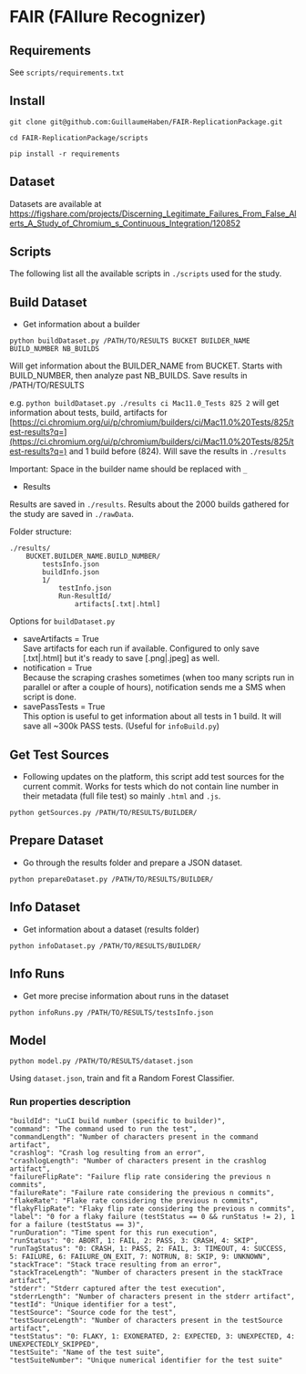 # FAIR (FAIlure Recognizer)

## Requirements

See `scripts/requirements.txt`

## Install

`git clone git@github.com:GuillaumeHaben/FAIR-ReplicationPackage.git`

`cd FAIR-ReplicationPackage/scripts`

`pip install -r requirements`

## Dataset

Datasets are available at https://figshare.com/projects/Discerning_Legitimate_Failures_From_False_Alerts_A_Study_of_Chromium_s_Continuous_Integration/120852

## Scripts

The following list all the available scripts in `./scripts` used for the study.

## Build Dataset

* Get information about a builder

`python buildDataset.py /PATH/TO/RESULTS BUCKET BUILDER_NAME BUILD_NUMBER NB_BUILDS`

Will get information about the BUILDER_NAME from BUCKET. 
Starts with BUILD_NUMBER, then analyze past NB_BUILDS. 
Save results in /PATH/TO/RESULTS

e.g. `python buildDataset.py ./results ci Mac11.0_Tests 825 2` will get information about tests, build, artifacts for [https://ci.chromium.org/ui/p/chromium/builders/ci/Mac11.0%20Tests/825/test-results?q=](https://ci.chromium.org/ui/p/chromium/builders/ci/Mac11.0%20Tests/825/test-results?q=) and 1 build before (824). Will save the results in `./results`

Important: Space in the builder name should be replaced with `_`

* Results

Results are saved in `./results`. Results about the 2000 builds gathered for the study are saved in `./rawData`.

Folder structure:
```
./results/
    BUCKET.BUILDER_NAME.BUILD_NUMBER/
        testsInfo.json
        buildInfo.json
        1/
            testInfo.json
            Run-ResultId/
                artifacts[.txt|.html]

```

Options for `buildDataset.py`  

- saveArtifacts = True  
Save artifacts for each run if available. Configured to only save [.txt|.html] but it's ready to save [.png|.jpeg] as well.
- notification = True  
Because the scraping crashes sometimes (when too many scripts run in parallel or after a couple of hours), notification sends me a SMS when script is done.
- savePassTests = True  
This option is useful to get information about all tests in 1 build. It will save all ~300k PASS tests. (Useful for `infoBuild.py`)

## Get Test Sources

* Following updates on the platform, this script add test sources for the current commit.
Works for tests which do not contain line number in their metadata (full file test) so mainly `.html` and `.js`. 

`python getSources.py /PATH/TO/RESULTS/BUILDER/`


## Prepare Dataset

* Go through the results folder and prepare a JSON dataset.

`python prepareDataset.py /PATH/TO/RESULTS/BUILDER/`


## Info Dataset

* Get information about a dataset (results folder)

`python infoDataset.py /PATH/TO/RESULTS/BUILDER/`


## Info Runs

* Get more precise information about runs in the dataset

`python infoRuns.py /PATH/TO/RESULTS/testsInfo.json`  


## Model

`python model.py /PATH/TO/RESULTS/dataset.json`

Using `dataset.json`, train and fit a Random Forest Classifier.


### Run properties description

    "buildId": "LuCI build number (specific to builder)",  
    "command": "The command used to run the test",  
    "commandLength": "Number of characters present in the command artifact",  
    "crashlog": "Crash log resulting from an error",  
    "crashlogLength": "Number of characters present in the crashlog artifact",  
    "failureFlipRate": "Failure flip rate considering the previous n commits",  
    "failureRate": "Failure rate considering the previous n commits",  
    "flakeRate": "Flake rate considering the previous n commits",  
    "flakyFlipRate": "Flaky flip rate considering the previous n commits",  
    "label": "0 for a flaky failure (testStatus == 0 && runStatus != 2), 1 for a failure (testStatus == 3)",  
    "runDuration": "Time spent for this run execution",  
    "runStatus": "0: ABORT, 1: FAIL, 2: PASS, 3: CRASH, 4: SKIP",  
    "runTagStatus": "0: CRASH, 1: PASS, 2: FAIL, 3: TIMEOUT, 4: SUCCESS, 5: FAILURE, 6: FAILURE_ON_EXIT, 7: NOTRUN, 8: SKIP, 9: UNKNOWN",  
    "stackTrace": "Stack trace resulting from an error",  
    "stackTraceLength": "Number of characters present in the stackTrace artifact",  
    "stderr": "Stderr captured after the test execution",  
    "stderrLength": "Number of characters present in the stderr artifact",  
    "testId": "Unique identifier for a test",  
    "testSource": "Source code for the test",  
    "testSourceLength": "Number of characters present in the testSource artifact",  
    "testStatus": "0: FLAKY, 1: EXONERATED, 2: EXPECTED, 3: UNEXPECTED, 4: UNEXPECTEDLY_SKIPPED",  
    "testSuite": "Name of the test suite",  
    "testSuiteNumber": "Unique numerical identifier for the test suite"

